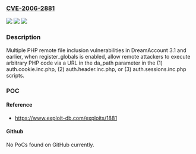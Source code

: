 ### [CVE-2006-2881](https://cve.mitre.org/cgi-bin/cvename.cgi?name=CVE-2006-2881)
![](https://img.shields.io/static/v1?label=Product&message=n%2Fa&color=blue)
![](https://img.shields.io/static/v1?label=Version&message=n%2Fa&color=blue)
![](https://img.shields.io/static/v1?label=Vulnerability&message=n%2Fa&color=brighgreen)

### Description

Multiple PHP remote file inclusion vulnerabilities in DreamAccount 3.1 and earlier, when register_globals is enabled, allow remote attackers to execute arbitrary PHP code via a URL in the da_path parameter in the (1) auth.cookie.inc.php, (2) auth.header.inc.php, or (3) auth.sessions.inc.php scripts.

### POC

#### Reference
- https://www.exploit-db.com/exploits/1881

#### Github
No PoCs found on GitHub currently.

